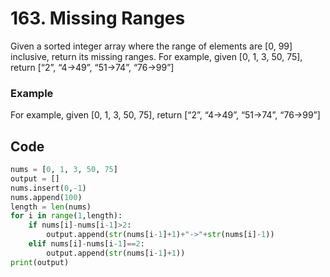 # 163. Missing Ranges

Given a sorted integer array where the range of elements are [0, 99] inclusive, return its missing ranges.
For example, given [0, 1, 3, 50, 75], return [“2”, “4->49”, “51->74”, “76->99”]

### Example

For example, given [0, 1, 3, 50, 75], return [“2”, “4->49”, “51->74”, “76->99”]



## Code

```python
nums = [0, 1, 3, 50, 75]
output = []
nums.insert(0,-1)
nums.append(100)
length = len(nums)
for i in range(1,length):
    if nums[i]-nums[i-1]>2:
        output.append(str(nums[i-1]+1)+"->"+str(nums[i]-1))
    elif nums[i]-nums[i-1]==2:
        output.append(str(nums[i-1]+1))
print(output)
```

